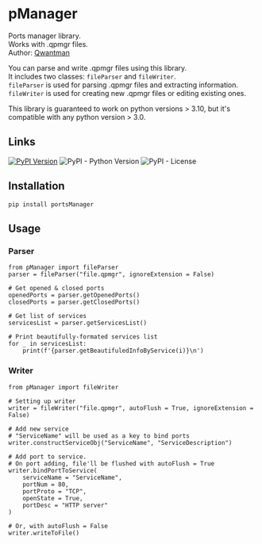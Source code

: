 # pManager
Ports manager library. \
Works with .qpmgr files. \
Author: [Qwantman](https://github.com/Qwantman)

You can parse and write .qpmgr files using this library. \
It includes two classes: `fileParser` and `fileWriter`. \
`fileParser` is used for parsing .qpmgr files and extracting information. \
`fileWriter` is used for creating new .qpmgr files or editing existing ones.

This library is guaranteed to work on python versions > 3.10, but it's compatible with any python version > 3.0.

## Links
[![PyPI Version](https://img.shields.io/pypi/v/portsManager.svg)](https://pypi.org/project/portsManager/) ![PyPI - Python Version](https://img.shields.io/pypi/pyversions/portsManager.svg) ![PyPI - License](https://img.shields.io/pypi/l/portsManager.svg)


## Installation

    pip install portsManager


## Usage

### Parser

    from pManager import fileParser
    parser = fileParser("file.qpmgr", ignoreExtension = False)

    # Get opened & closed ports
    openedPorts = parser.getOpenedPorts()
    closedPorts = parser.getClosedPorts()

    # Get list of services
    servicesList = parser.getServicesList()

    # Print beautifully-formated services list
    for _ in servicesList:
        print(f'{parser.getBeautifuledInfoByService(i)}\n')


### Writer

    from pManager import fileWriter

    # Setting up writer
    writer = fileWriter("file.qpmgr", autoFlush = True, ignoreExtension = False)

    # Add new service
    # "ServiceName" will be used as a key to bind ports
    writer.constructServiceObj("ServiceName", "ServiceDescription")  

    # Add port to service. 
    # On port adding, file'll be flushed with autoFlush = True
    writer.bindPortToService(
        serviceName = "ServiceName", 
        portNum = 80, 
        portProto = "TCP", 
        openState = True, 
        portDesc = "HTTP server"
    )

    # Or, with autoFlush = False
    writer.writeToFile()

    